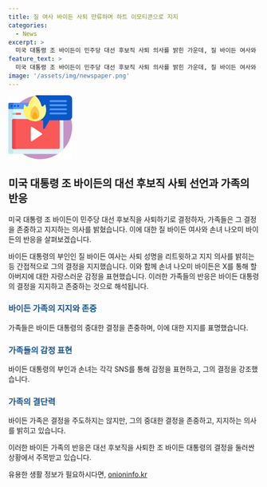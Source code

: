 ```yaml
---
title: 질 여사 바이든 사퇴 만류하며 하트 이모티콘으로 지지
categories:
  - News
excerpt: >
  미국 대통령 조 바이든이 민주당 대선 후보직 사퇴 의사를 밝힌 가운데, 질 바이든 여사와 손녀 나오미 바이든이 그를 간접적으로 지지하는 메시지를 전했습니다. 바이든 가족은 조언은 하지만 결정은 바이든 대통령이 직접 내리는 것으로 알려졌으며, 바이든 대통령은 완주에 힘을 실은 상황에서 사퇴 의지를 밝히고 있습니다. 함께 유세하는 여사와 바이든 대통령의 결정에 관한 논의를 중단하라는 촉구가 이어지고 있습니다.
feature_text: >
  미국 대통령 조 바이든이 민주당 대선 후보직 사퇴 의사를 밝힌 가운데, 질 바이든 여사와 손녀 나오미 바이든이 그를 간접적으로 지지하는 메시지를 전했습니다. 바이든 가족은 조언은 하지만 결정은 바이든 대통령이 직접 내리는 것으로 알려졌으며, 바이든 대통령은 완주에 힘을 실은 상황에서 사퇴 의지를 밝히고 있습니다. 함께 유세하는 여사와 바이든 대통령의 결정에 관한 논의를 중단하라는 촉구가 이어지고 있습니다.
image: '/assets/img/newspaper.png'
---
```


<p><img src="/assets/img/news.png" alt="rentncar 속보" /></p>

<h2 data-ke-size="size26">미국 대통령 조 바이든의 대선 후보직 사퇴 선언과 가족의 반응</h2>

<p>미국 대통령 조 바이든이 민주당 대선 후보직을 사퇴하기로 결정하자, 가족들은 그 결정을 존중하고 지지하는 의사를 밝혔습니다. 이에 대한 질 바이든 여사와 손녀 나오미 바이든의 반응을 살펴보겠습니다.</p>

<p data-ke-size="size16">바이든 대통령의 부인인 질 바이든 여사는 사퇴 성명을 리트윗하고 지지 의사를 밝히는 등 간접적으로 그의 결정을 지지했습니다. 이와 함께 손녀 나오미 바이든은 X를 통해 할아버지에 대한 자랑스러운 감정을 표현했습니다. 이러한 가족들의 반응은 바이든 대통령의 결정을 지지하고 존중하는 것으로 해석됩니다.</p>

<h3><b><span style="color: #1a5490;">바이든 가족의 지지와 존중</span></b></h3>

<p>가족들은 바이든 대통령의 중대한 결정을 존중하며, 이에 대한 지지를 표명했습니다.</p>

<h3><b><span style="color: #1a5490;">가족들의 감정 표현</span></b></h3>

<p>바이든 대통령의 부인과 손녀는 각각 SNS를 통해 감정을 표현하고, 그의 결정을 강조했습니다.</p>

<h3><b><span style="color: #1a5490;">가족의 결단력</span></b></h3>

<p>바이든 가족은 결정을 주도하지는 않지만, 그의 중대한 결정을 존중하고, 지지하는 의사를 밝히고 있습니다.</p>

<p>이러한 바이든 가족의 반응은 대선 후보직을 사퇴한 조 바이든 대통령의 결정을 둘러싼 상황에서 주목받고 있습니다. </p>
유용한 생활 정보가 필요하시다면, <a href="https://onioninfo.kr" rel="dofollow">onioninfo.kr</a>


